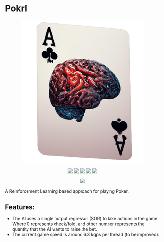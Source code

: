 # Pokrl

<p align="center">
    <img src="https://raw.githubusercontent.com/iTzAlver/pokrl/master/doc/multimedia/logo.png" width="400px">
</p>

<p align="center">
    <a href="https://github.com/iTzAlver/pokrl/blob/master/LICENSE">
        <img src="https://img.shields.io/github/license/iTzAlver/pokrl?color=purple&style=plastic" /></a>
    <a href="https://github.com/iTzAlver/pokrl/tree/master/test">
        <img src="https://img.shields.io/badge/tests-passed-green?color=green&style=plastic" /></a>
    <a href="https://github.com/iTzAlver/pokrl/blob/master/requirements.txt">
        <img src="https://img.shields.io/badge/requirements-pypi-red?color=red&style=plastic" /></a>
    <a href="https://github.com/iTzAlver/pokrl/blob/master/doc/notebook/tutorial.ipynb">
        <img src="https://img.shields.io/badge/doc-notebook-green?color=orange&style=plastic" /></a>
    <a href="https://github.com/iTzAlver/pokrl/releases/tag/0.0.0-release">
        <img src="https://img.shields.io/badge/release-N/A-white?color=black&style=plastic" /></a>
</p>

<p align="center">
    <a href="https://www.tensorflow.org/">
        <img src="https://img.shields.io/badge/dependencies-tensorflow-red?color=orange&style=for-the-badge" /></a>

A Reinforcement Learning based approach for playing Poker.


## Features:

* The AI uses a single output regressor (SOR) to take actions in the game. Where 0 represents check/fold, and other 
number represents the quantity that the AI wants to raise the bet.
* The current game speed is around 6.3 kgps per thread (to be improved).